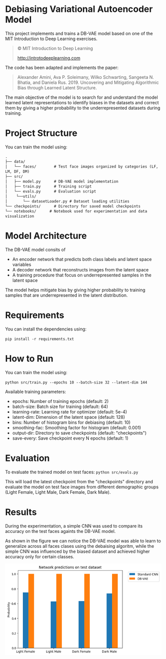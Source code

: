 # Debiasing Variational Autoencoder Model

This project implements and trains a DB-VAE model based on one of the MIT Introduction to Deep Learning exercises.

> © MIT Introduction to Deep Learning
>
> http://introtodeeplearning.com

The code has been adapted and implements the paper:
> Alexander Amini, Ava P. Soleimany, Wilko Schwarting, Sangeeta N. Bhatia, and Daniela Rus. 2019. 
> Uncovering and Mitigating Algorithmic Bias through Learned Latent Structure.

The main objective of the model is to search for and understand the model learned latent representations to identify biases in the datasets and correct them by giving a higher probability to the underrepresented datasets during training.

# Project Structure

You can train the model using:

```
.
├── data/
│   └── faces/        # Test face images organized by categories (LF, LM, DF, DM)
├── src/
│   ├── model.py      # DB-VAE model implementation
│   ├── train.py      # Training script
│   └── evals.py      # Evaluation script
│    └──utils/
│       └── datasetLoader.py # Dataset loading utilities
└── checkpoints/      # Directory for saved model checkpoints
└── notebooks/      # Notebook used for experimentation and data visualization
```

# Model Architecture

The DB-VAE model consits of

- An encoder network that predicts both class labels and latent space variables
- A decoder network that reconstructs images from the latent space
- A training procedure that focus on underrepresented samples in the latent space

The model helps mitigate bias by giving higher probability to training samples that are underrepresented in the latent distribution.

# Requirements

You can install the dependencies using:

`pip install -r requirements.txt`

# How to Run

You can train the model using:

`python src/train.py --epochs 10 --batch-size 32 --latent-dim 144`

Available training parameters:

- epochs: Number of training epochs (default: 2)
- batch-size: Batch size for training (default: 64)
- learning-rate: Learning rate for optimizer (default: 5e-4)
- latent-dim: Dimension of the latent space (default: 128)
- bins: Number of histogram bins for debiasing (default: 10)
- smoothing-fac: Smoothing factor for histogram (default: 0.001)
- output-dir: Directory to save checkpoints (default: "checkpoints")
- save-every: Save checkpoint every N epochs (default: 1)

# Evaluation
To evaluate the trained model on test faces:
`python src/evals.py`

This will load the latest checkpoint from the "checkpoints" directory and evaluate the model on test face images from different demographic groups (Light Female, Light Male, Dark Female, Dark Male).

# Results

During the experimentation, a simple CNN was used to compare its accuracy on the test faces againts the DB-VAE model.

As shown in the figure we can notice the DB-VAE model was able to learn to generalize across all faces clases using the debaising algoritm, while the simple CNN was influenced by the biased dataset and achieved higher accuracy only for certain classes.

![Network predictions on the test dataset](test-dataset-with-dbvae.png)
